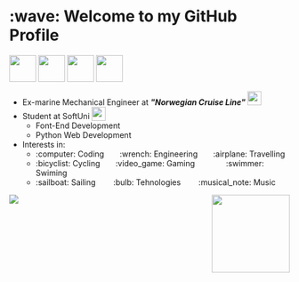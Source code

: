 <h1>:wave: Welcome to my GitHub Profile</h1>
<div>
  <a href="https://www.facebook.com/borko.mitev/">
  <img height="48" src="https://camo.githubusercontent.com/8f245234577766478eaf3ee72b0615e99bb9ef3eaa56e1c37f75692811181d5c/68747470733a2f2f6564656e742e6769746875622e696f2f537570657254696e7949636f6e732f696d616765732f7376672f66616365626f6f6b2e737667" /></a>
  <a href="https://www.instagram.com/bo.mitev/"><img height="48" src="https://camo.githubusercontent.com/c9dacf0f25a1489fdbc6c0d2b41cda58b77fa210a13a886d6f99e027adfbd358/68747470733a2f2f6564656e742e6769746875622e696f2f537570657254696e7949636f6e732f696d616765732f7376672f696e7374616772616d2e737667" /></a>
  <a href="https://www.linkedin.com/in/boris-mitev-87a7b4202/"><img height="48" src="https://camo.githubusercontent.com/c8a9c5b414cd812ad6a97a46c29af67239ddaeae08c41724ff7d945fb4c047e5/68747470733a2f2f6564656e742e6769746875622e696f2f537570657254696e7949636f6e732f696d616765732f7376672f6c696e6b6564696e2e737667" /></a>
  <a href="mailto:borko_pm@mail.bg"><img height="48" src="https://camo.githubusercontent.com/0f3aa1f457bb92fbd2411761262ce1fb0f766ed74a4f4289bfc4a0b6024335d6/68747470733a2f2f6564656e742e6769746875622e696f2f537570657254696e7949636f6e732f696d616765732f7376672f656d61696c2e737667" /></a>
</div>
<ul>
  <li>Ex-marine Mechanical Engineer at <b><i>"Norwegian Cruise Line"</i></b> <a href="https://www.ncl.com/"><img src="https://i.ibb.co/SQW79RG/Norwegian-Cruise-Line-Logo-white-text-700x287.png" height="25"/></a></li>
  <li>Student at SoftUni <a href="softuni.bg"><img src="https://i.ibb.co/YbD0x7v/favicon-2.png" height="25" style="vertical-align: bottom"/></a>
    <ul>
      <li>Font-End Development
      </li>
      <li>Python Web Development</li>
    </ul>
  </li>
  <li>Interests in:
    <ul>
    <div>
      <li><span>:computer: Coding&emsp;&emsp;:wrench: Engineering&emsp;&emsp;:airplane: Travelling</span></li>
      <li><span>:bicyclist: Cycling&emsp;&emsp;:video_game: Gaming&emsp;&emsp;&emsp;&emsp;:swimmer: Swiming</span></li>
      <li><span>:sailboat: Sailing&emsp;&emsp;&nbsp;:bulb: Tehnologies&emsp;&emsp;&nbsp;:musical_note: Music</span></li>
    </div>
    </ul>
  </li>
  <p></p>
  <!--<li>My Soft stack: <a href="#"><img height="20" src="https://camo.githubusercontent.com/aa96ee3a3352c9c3c2161d3e95698d0885a277ab85d617fe77912627d37a3959/68747470733a2f2f6564656e742e6769746875622e696f2f537570657254696e7949636f6e732f696d616765732f7376672f707974686f6e2e737667"/></a> <a href="#"><img height="20" src="https://camo.githubusercontent.com/a499f82c059b2fd21339974a9a7dfe2b72180faa14c9d420c02806c2e9b4362e/68747470733a2f2f6564656e742e6769746875622e696f2f537570657254696e7949636f6e732f696d616765732f7376672f646a616e676f70726f6a6563742e737667" /></a> <a href="#"><img  height="20" src="https://camo.githubusercontent.com/72e5df59529a42423d671ba4c02bfb327d917517bfff18595c5e5dc17a5abece/68747470733a2f2f6564656e742e6769746875622e696f2f537570657254696e7949636f6e732f696d616765732f7376672f68746d6c352e737667" /></a> <a href="#"><img height="20" src="https://camo.githubusercontent.com/b788527f604d8e727fcc90d721984125bced85c8a1c9f8da69c6c4a3e51df3c5/68747470733a2f2f6564656e742e6769746875622e696f2f537570657254696e7949636f6e732f696d616765732f7376672f637373332e737667" /></a> <a href="#"><img height="20" src="https://camo.githubusercontent.com/9496882abd182958bcea4238ab44f7eb8928d7a4144c150f18f6c55ceb9b4490/68747470733a2f2f6564656e742e6769746875622e696f2f537570657254696e7949636f6e732f696d616765732f7376672f6a6176617363726970742e737667" /></a></li>
--></ul>

  
<p>
  <a href="#">
  <img align="left" src="https://github-readme-stats.vercel.app/api/top-langs/?username=bomitev&layout=compact&theme=dark" />
  <img align="right" height="140" src="https://github-readme-stats.vercel.app/api?username=bomitev&count_private=true&theme=dark&hide=prs&show_icons=true" />
  </a>
</p>
